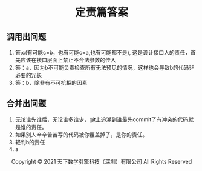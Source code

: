 # <center>定责篇答案</center>

## 调用出问题

1. 答:c(有可能c=b，也有可能c=a,也有可能都不是), 这是设计接口人的责任，首先应该在接口层面上禁止不合法参数的传入
2. 答：a，因为b不可能负责检查所有无法预见的情况，这样也会导致b的代码非必要的冗长
3. 答：b，除非有不可抗拒的因素

## 合并出问题

1. 无论谁先谁后，无论谁多谁少，git上追溯到谁最先commit了有冲突的代码就是谁的责任。
2. 如果别人辛辛苦苦写的代码被你覆盖掉了，是你的责任。
3. 轻判b的责任
4. a

<center> Copyright © 2021 天下数学引擎科技（深圳）有限公司 All Rights Reserved</center>